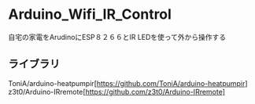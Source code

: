 # Arduino_Wifi_IR_Control
自宅の家電をArudinoにESP８２６６とIR LEDを使って外から操作する

## ライブラリ
ToniA/arduino-heatpumpir[https://github.com/ToniA/arduino-heatpumpir] 
z3t0/Arduino-IRremote[https://github.com/z3t0/Arduino-IRremote]
